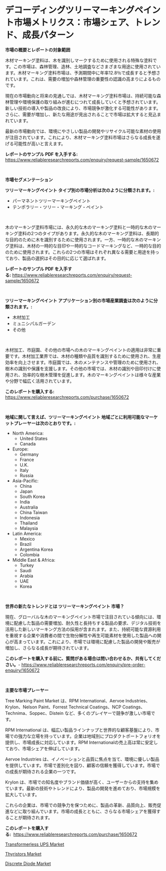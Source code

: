 <p><h1>デコーディングツリーマーキングペイント市場メトリクス：市場シェア、トレンド、成長パターン</h1></p><p><strong>市場の概要とレポートの対象範囲</strong></p>
<p><p>木材マーキング塗料は、木を識別しマークするために使用される特殊な塗料です。この市場は、森林管理、造林、土地調査などさまざまな用途に使用されています。木材マーキング塗料市場は、予測期間中に年率12.8％で成長すると予想されています。これは、需要の増加や森林管理の重要性の認識の高まりによるものです。</p><p>現在の市場動向と将来の見通しでは、木材マーキング塗料市場は、持続可能な森林管理や環境保護の取り組みが進むにつれて成長していくと予想されています。新しい技術の導入や製品の改良により、市場競争が激化する可能性があります。さらに、需要が増加し、新たな用途が見出されることで市場は拡大すると見込まれています。</p><p>最新の市場動向では、環境にやさしい製品の開発やリサイクル可能な素材の使用が注目されています。これにより、木材マーキング塗料市場はさらなる成長を遂げる可能性が高いと言えます。</p></p>
<p><strong>レポートのサンプル PDF を入手する:</strong> <a href="https://www.reliableresearchreports.com/enquiry/request-sample/1650672">https://www.reliableresearchreports.com/enquiry/request-sample/1650672</a></p>
<p>&nbsp;</p>
<p><strong>市場セグメンテーション</strong></p>
<p><strong>ツリーマーキングペイント タイプ別の市場分析は次のように分類されます。:</strong></p>
<p><ul><li>パーマネントツリーマーキングペイント</li><li>テンポラリー・ツリー・マーキング・ペイント</li></ul></p>
<p>&nbsp;</p>
<p><p>木のマーキング塗料市場には、永久的な木のマーキング塗料と一時的な木のマーキング塗料の2つのタイプがあります。永久的な木のマーキング塗料は、長期的な目的のために木を識別するために使用されます。一方、一時的な木のマーキング塗料は、木材の一時的な目印や一時的なコードマーキングなど、一時的な目的のために使用されます。これらの2つの市場はそれぞれ異なる需要と用途を持っており、製品の選択はその目的に応じて選ばれます。</p></p>
<p><strong>レポートのサンプル PDF を入手する:</strong>&nbsp;<a href="https://www.reliableresearchreports.com/enquiry/request-sample/1650672">https://www.reliableresearchreports.com/enquiry/request-sample/1650672</a></p>
<p>&nbsp;</p>
<p><strong> ツリーマーキングペイント アプリケーション別の市場産業調査は次のように分類されます。:</strong></p>
<p><ul><li>木材加工</li><li>ミュニシパルガーデン</li><li>その他</li></ul></p>
<p>&nbsp;</p>
<p><p>木材加工、市庭園、その他の市場への木のマーキングペイントの適用は非常に重要です。木材加工業界では、木材の種類や品質を識別するために使用され、生産効率を向上させます。市庭園では、木のメンテナンスや管理のために使用され、樹木の識別や保護を支援します。その他の市場では、木材の識別や目印付けに使用され、効率的な樹木管理を促進します。木のマーキングペイントは様々な産業や分野で幅広く活用されています。</p></p>
<p><strong>このレポートを購入する:</strong>&nbsp; <a href="https://www.reliableresearchreports.com/purchase/1650672">https://www.reliableresearchreports.com/purchase/1650672</a></p>
<p>&nbsp;</p>
<p><strong>地域に関して言えば、ツリーマーキングペイント 地域ごとに利用可能なマーケットプレーヤーは次のとおりです。:</strong></p>
<p><ul>
    <li>
        North America:
        <ul>
            <li>United States</li>
            <li>Canada</li>
        </ul>
    </li>
    <li>
        Europe:
        <ul>
            <li>Germany</li>
            <li>France</li>
            <li>U.K.</li>
            <li>Italy</li>
            <li>Russia</li>
        </ul>
    </li>
    <li>
        Asia-Pacific:
        <ul>
            <li>China</li>
            <li>Japan</li>
            <li>South Korea</li>
            <li>India</li>
            <li>Australia</li>
            <li>China Taiwan</li>
            <li>Indonesia</li>
            <li>Thailand</li>
            <li>Malaysia</li>
        </ul>
    </li>
    <li>
        Latin America:
        <ul>
            <li>Mexico</li>
            <li>Brazil</li>
            <li>Argentina Korea</li>
            <li>Colombia</li>
        </ul>
    </li>
    <li>
        Middle East & Africa:
        <ul>
            <li>Turkey</li>
            <li>Saudi</li>
            <li>Arabia</li>
            <li>UAE</li>
            <li>Korea</li>
        </ul>
    </li>
    </ul></p>
<p>&nbsp;</p>
<p><strong>世界の新たなトレンドとは ツリーマーキングペイント 市場？</strong></p>
<p><p>現在、グローバルな木のマーキングペイント市場で注目されている傾向には、環境に配慮した製品の需要増加、耐久性と長持ちする製品の要求、デジタル技術を活用した新しいマーキング方法の採用が含まれます。また、持続可能な資源利用を重視する企業や消費者の間で生物分解性や再生可能素材を使用した製品への関心が高まっています。これにより、市場では環境に配慮した製品の開発や販売が増加し、さらなる成長が期待されています。</p></p>
<p><strong>このレポートを購入する前に、質問がある場合は問い合わせるか、共有してください。</strong>- <a href="https://www.reliableresearchreports.com/enquiry/pre-order-enquiry/1650672">https://www.reliableresearchreports.com/enquiry/pre-order-enquiry/1650672</a></p>
<p>&nbsp;</p>
<p><strong>主要な市場プレーヤー</strong></p>
<p><p>Tree Marking Paint Market は、RPM International、Aervoe Industries、Krylon、Nelson Paint、Forrest Technical Coatings、NCP Coatings、Technima、Soppec、Distein など、多くのプレイヤーで競争が激しい市場です。</p><p>RPM International は、幅広い製品ラインナップと世界的な顧客基盤により、市場での強力な立場を持っています。企業は地域別にプロダクトポートフォリオを提供し、市場成長に対応しています。RPM Internationalの売上高は常に安定しており、市場シェアを伸ばしています。</p><p>Aervoe Industries は、イノベーションと品質に焦点を当て、環境に優しい製品を提供しています。市場で差別化を図り、顧客の信頼を獲得しています。市場での成長が期待される企業の一つです。</p><p>Krylon は、市場での知名度やブランド価値が高く、ユーザーからの支持を集めています。最新の技術やトレンドにより、製品の開発を進めており、市場規模を拡大しています。</p><p>これらの企業は、市場での競争力を保つために、製品の革新、品質向上、販売促進などに取り組んでいます。市場の成長とともに、さらなる市場シェアを獲得することが期待されます。</p></p>
<p><strong>このレポートを購入する:</strong>&nbsp;&nbsp;<a href="https://www.reliableresearchreports.com/purchase/1650672">https://www.reliableresearchreports.com/purchase/1650672</a></p>
<p><p><a href="https://github.com/johnbach50/Market-Research-Report-List-2/blob/main/transformerless-ups-market.md">Transformerless UPS Market</a></p><p><a href="https://github.com/pjcfca/Market-Research-Report-List-1/blob/main/thyristors-market.md">Thyristors Market</a></p><p><a href="https://github.com/wusalecollins540tpqoz/Market-Research-Report-List-1/blob/main/discrete-diode-market.md">Discrete Diode Market</a></p></p>